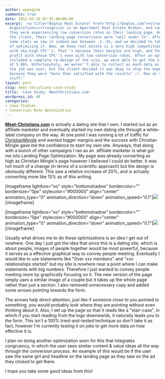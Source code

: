 ```yaml
---
author: wpengine
comments: true
date: 2012-02-20 07:35:00+00:00
excerpt: '<a title="Bogtus Real Estate" href="http://bogtus.com"><strong>Bogtus Apartment
  Acquisitions</strong></a> is an Apartment Real Estate Broker, and came to us because
  they were experiencing low conversion rates on their landing page. According to
  the client, their landing page conversions were "well under 1%". After looking at
  some stats we saw it indeed was between .2-.5%, and we decided to take on the challenge
  of optimizing it. Now, we knew real estate is a very high competition industry,
  with sky-high CPC''s. That''s because their margins are high, and they can actually
  profit with those CPC''s even with low conversion rates. After an optimization that
  included a complete re-design of the site, we were able to get the site to convert
  at 5.06%. Unfortunately, we weren''t able to collect as much data as we wanted before
  the job was over, but the client decided it was okay to stop the experiment early
  because they were "more than satisfied with the results" :). Now on to the good
  stuff:'
layout: post
slug: meet-christians-case-study
title: 'Case Study: MeetChristians.com'
wordpress_id: 40
categories:
- Case Studies
- Conversion Rate Optimization
---
```


[**Meet-Christians.com**](http://meet-christians.com) is actually a dating site that I own. I started out as an affiliate marketer and eventually started my own dating site through a white-label company on the way. At one point I was running a lot of traffic for [ChristianMingle](http://christianmingle.com) and wanted bigger margins and the success with Christian Mingle gave me the confidence to start my own site. Anyways, that along with a bunch of other campaigns I ran as an  affiliate marketer is what got me into Landing Page Optimization. My page was already converting as high as Christian Mingle's page however I believed I could do better. It was not much of a change (in terms of a scientific approach) but the design is obviously different. This saw a relative increase of 20%, and is actually converting more like 15% as of this writing.



[imageframe lightbox="no" style="bottomshadow" bordercolor="" bordersize="0px" stylecolor="#000000" align="center" animation_type="0" animation_direction="down" animation_speed="0.1"]![](http://convertify.io/wp-content/uploads/2012/02/chr1.png)[/imageframe]



[imageframe lightbox="no" style="bottomshadow" bordercolor="" bordersize="0px" stylecolor="#000000" align="center" animation_type="0" animation_direction="down" animation_speed="0.1"]![](http://convertify.io/wp-content/uploads/2012/02/chr2.png)[/imageframe]





Usually what drives me to do these optimizations is an idea I get out of nowhere. One day I just got the idea that since this is a dating site, which is about people, images of people together would be most powerful, because it serves as a effective graphical way to convey people meeting. Eventually I would like to use statements like "Over xxx members" and "xxx relationships started" but my site is nowhere near a point where I can make statements with big numbers. Therefore I just wanted to convey people meeting more by graphically focusing on it. The new version of the page simply uses a similar image of a couple but it takes up the whole page rather than just a section. I also removed unnecessary copy and added some arrows pointing towards the form.

The arrows help direct attention, just like if someone close to you pointed to something, you would probably look where they are pointing without even thinking about it. Also, I set up the page so that it reads like a "stair-case", in which if you start reading from the logo downwards, it naturally leads you to the form. This isn't a 100% tried-and-tested technique so don't take it as fact, however I'm currently testing it on jobs to get more data on how effective it is.

I plan on doing another optimization soon for this that integrates congruency, in which the user sees similar content & value ideas all the way through the conversion process. An example of this would be if the user saw the same girl and headline on the landing page as they saw on the ad they clicked to get there.

I hope you take some good ideas from this!
